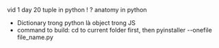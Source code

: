 vid 1 day 20
tuple in python !
? anatomy in python

- Dictionary trong python là object trong JS
 - command to build: cd to current folder first, then pyinstaller --onefile file_name.py
